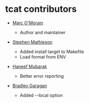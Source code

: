 # tcat contributors

- [Marc O'Morain](https://github.com/marcomorain)
  - Author and maintainer

- [Stephen Mathieson](https://github.com/stephenmathieson)
  - Added install target to Makefile
  - Load format from ENV

- [Haneef Mubarak](https://github.com/haneefmubarak)
  - Better error reporting

- [Bradley Garagan](https://github.com/marchelzo)
  - Added --local option

